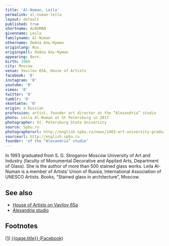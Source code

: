 ```yaml
---
title: 'Al-Numan, Leila'
permalink: al-numan-leila
layout: default
published: true
shortname: ALNUMAN
givenname: Leila
familyname: Al-Numan
othername: Лейла Аль-Нуман
originlang: Rus.
originspell: Лейла Аль-Нуман
appearing: Born.
birth: 1969
city: Moscow
venue: Vavilov 65A, House of Artists
facebook: '0'
instagram: '0'
youtube: '0'
vimeo: '0'
twitter: '0'
tumblr: '0'
vkontakte: '0'
origin: a Russian
profession: artist, founder art director at the “Alexandria” studio
photo: Leila Al-Numan at St Petersburg in 2017
photographer: St. Petersburg State University
source: Spbu.ru
photographerurl: http://english.spbu.ru/news/1403-art-university-graduate-a-creator-or-an-artisan
sourceurl: http://english.spbu.ru
founder: 'of the “Alexandria” studio'
---
```


In 1993 graduated from S. G. Stroganov Moscow University of Art and Industry (faculty of Monumental Decorative and Applied Arts, Department of Glass). She is the author of more than 500 stained glass works. Leila Al-Numan is a member of Artists’ Union of Russia, International Association of UNESCO Artists. Books, “Stained glass in architecture”, Moscow.

## See also

+ [House of Artists on Vavilov 65а](house-of-artists-on-vavilov-65)
+ [Alexandria studio](alexandria-studio)


## Footnotes

[[1]](#a1) <span id="f1"></span> [{{page.title}} (Facebook)](https://www.facebook.com/alexandria.glass.studio/?notif_id=1527024751169651&notif_t=page_invite)
